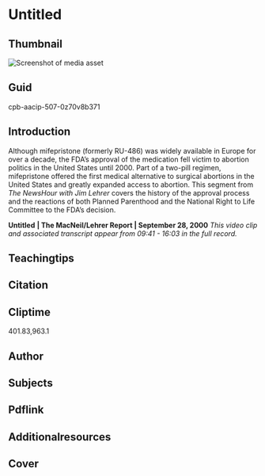 # Untitled

## Thumbnail

![Screenshot of media asset](https://s3.amazonaws.com/americanarchive.org/thumbnail/cpb-aacip-507-0z70v8b371.jpg "Screenshot media asset")


## Guid
cpb-aacip-507-0z70v8b371

## Introduction

  Although mifepristone (formerly RU-486) was widely available in Europe for over a decade, the FDA’s approval of the medication fell victim to abortion politics in the United States until 2000.  Part of a two-pill regimen, mifepristone offered the first medical alternative to surgical abortions in the United States and greatly expanded access to abortion. This segment from _The NewsHour with Jim Lehrer_ covers the history of the approval process and the reactions of both Planned Parenthood and the National Right to Life Committee to the FDA’s decision.

<b>Untitled</b>
<b>| The MacNeil/Lehrer Report | September 28, 2000</b>
<i>This video clip and associated transcript appear from 09:41 - 16:03 in the full record.</i>

## Teachingtips

## Citation

## Cliptime

401.83,963.1

## Author
## Subjects
## Pdflink
## Additionalresources
## Cover